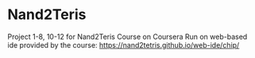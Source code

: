# Nand2Teris
Project 1-8, 10-12 for Nand2Teris Course on Coursera 
Run on web-based ide provided by the course: https://nand2tetris.github.io/web-ide/chip/
